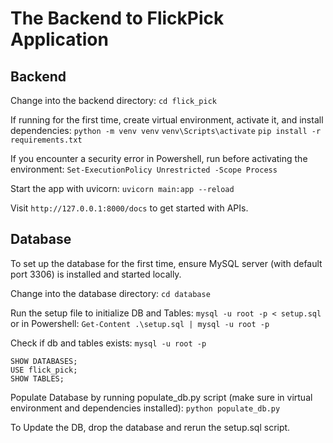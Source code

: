 # The Backend to FlickPick Application

## Backend
Change into the backend directory:
```cd flick_pick```

If running for the first time, create virtual environment, activate it, and install dependencies:
```python -m venv venv```
```venv\Scripts\activate```
```pip install -r requirements.txt```

If you encounter a security error in Powershell, run before activating the environment:
```Set-ExecutionPolicy Unrestricted -Scope Process```

Start the app with uvicorn:
```uvicorn main:app --reload```

Visit ```http://127.0.0.1:8000/docs``` to get started with APIs.

## Database
To set up the database for the first time, ensure MySQL server (with default port 3306) is installed and started locally.

Change into the database directory:
```cd database```

Run the setup file to initialize DB and Tables:
```mysql -u root -p < setup.sql```
or in Powershell:
```Get-Content .\setup.sql | mysql -u root -p```

Check if db and tables exists:
```mysql -u root -p```
```
SHOW DATABASES;
USE flick_pick;
SHOW TABLES;
```

Populate Database by running populate_db.py script (make sure in virtual environment and dependencies installed):
```python populate_db.py```

To Update the DB, drop the database and rerun the setup.sql script.
